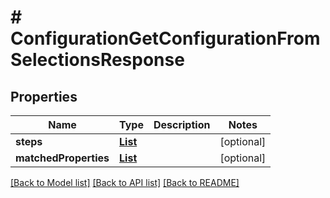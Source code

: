# # ConfigurationGetConfigurationFromSelectionsResponse


## Properties 


Name | Type | Description | Notes
------------ | ------------- | ------------- | -------------
**steps**| [**List<ConfigurationConfigurationStep>**](ConfigurationConfigurationStep.md) |   | [optional]
**matchedProperties**| [**List<ConfigurationProperty>**](ConfigurationProperty.md) |   | [optional]


[[Back to Model list]](../../README.md#models) [[Back to API list]](../../README.md#endpoints) [[Back to README]](../../README.md)

